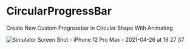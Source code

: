 
# CircularProgressBar

Create New Custom Progressbar in Circular Shape With Animating

![Simulator Screen Shot - iPhone 12 Pro Max - 2021-04-26 at 16 27 37](https://user-images.githubusercontent.com/53373388/116072112-56749a00-a6ac-11eb-8007-342e46ddd8f8.png)
